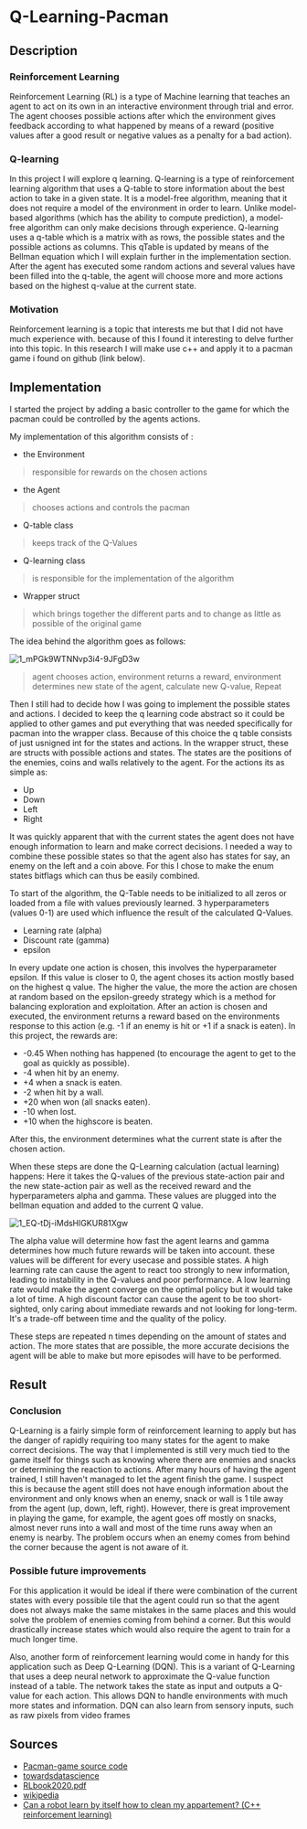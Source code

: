 # Q-Learning-Pacman


## Description

### Reinforcement Learning

Reinforcement Learning (RL) is a type of Machine learning that teaches an agent to act on its own in an interactive environment through trial and error.
The agent chooses possible actions after which the environment gives feedback according to what happened by means of a reward (positive values after a good result or negative values as a penalty for a bad action).

### Q-learning

In this project I will explore q learning.
Q-learning is a type of reinforcement learning algorithm that uses a Q-table to store information about the best action to take in a given state. 
It is a model-free algorithm, meaning that it does not require a model of the environment in order to learn.
Unlike model-based algorithms (which has the ability to compute prediction), a model-free algorithm can only make decisions through experience.
Q-learning uses a q-table which is a matrix with as rows, the possible states and the possible actions as columns.
This qTable is updated by means of the Bellman equation which I will explain further in the implementation section.
After the agent has executed some random actions and several values have been filled into the q-table, the agent will choose more and more actions based on the highest q-value at the current state.

### Motivation

Reinforcement learning is a topic that interests me but that I did not have much experience with. 
because of this I found it interesting to delve further into this topic.
In this research I will make use c++ and apply it to a pacman game i found on github (link below).

## Implementation

I started the project by adding a basic controller to the game for which the pacman could be controlled by the agents actions.

My implementation of this algorithm consists of :
* the Environment 
> responsible for rewards on the chosen actions
* the Agent 
> chooses actions and controls the pacman
* Q-table class
> keeps track of the Q-Values
* Q-learning class 
> is responsible for the implementation of the algorithm
* Wrapper struct  
> which brings together the different parts and to change as little as possible of the original game

[//]: # (endlist)

The idea behind the algorithm goes as follows:

![1_mPGk9WTNNvp3i4-9JFgD3w](https://user-images.githubusercontent.com/58373355/212118764-e2bbaac4-3eff-4add-a977-4f4aa50d6ca9.png)

> agent chooses action,
> environment returns a reward,
> environment determines new state of the agent,
> calculate new Q-value,
> Repeat

Then I still had to decide how I was going to implement the possible states and actions.
I decided to keep the q learning code abstract so it could be applied to other games and put everything that was needed specifically for pacman into the wrapper class.
Because of this choice the q table consists of just usnigned int for the states and actions.
In the wrapper struct, these are structs with possible actions and states.
The states are the positions of the enemies, coins and walls relatively to the agent.
For the actions its as simple as:
* Up
* Down
* Left
* Right 

[//]: # (endlist)

It was quickly apparent that with the current states the agent does not have enough information to learn and make correct decisions.
I needed a way to combine these possible states so that the agent also has states for say, an enemy on the left and a coin above.
For this I chose to make the enum states bitflags which can thus be easily combined.

To start of the algorithm, the Q-Table needs to be initialized to all zeros or loaded from a file with values previously learned.
3 hyperparameters (values 0-1) are used which influence the result of the calculated Q-Values.
* Learning rate (alpha)
* Discount rate (gamma)
* epsilon 

[//]: # (endlist)

In every update one action is chosen, this involves the hyperparameter epsilon.
If this value is closer to 0, the agent choses its action mostly based on the highest q value.
The higher the value, the more the action are chosen at random based on the epsilon-greedy strategy which is a method for balancing exploration and exploitation.
After an action is chosen and executed, the environment returns a reward based on the environments response to this action (e.g. -1 if an enemy is hit or +1 if a snack is eaten).
In this project, the rewards are:
* -0.45 When nothing has happened (to encourage the agent to get to the goal as quickly as possible).
* -4 when hit by an enemy.
* +4 when a snack is eaten.
* -2 when hit by a wall.
* +20 when won (all snacks eaten).
* -10 when lost.
* +10 when the highscore is beaten.

[//]: # (endlist)

After this, the environment determines what the current state is after the chosen action.

When these steps are done the Q-Learning calculation (actual learning) happens:
Here it takes the Q-values of the previous state-action pair and the new state-action pair as well as the received reward and the hyperparameters alpha and gamma.
These values are plugged into the bellman equation and added to the current Q value.

![1_EQ-tDj-iMdsHlGKUR81Xgw](https://user-images.githubusercontent.com/58373355/212123002-5222db16-ea01-47f3-b9d7-dfc021225d74.png)

The alpha value will determine how fast the agent learns and gamma determines how much future rewards will be taken into account.
these values will be different for every usecase and possible states.
A high learning rate can cause the agent to react too strongly to new information, leading to instability in the Q-values and poor performance.
A low learning rate would make the agent converge on the optimal policy but it would take a lot of time. 
A high discount factor can cause the agent to be too short-sighted, only caring about immediate rewards and not looking for long-term.
It's a trade-off between time and the quality of the policy.

These steps are repeated n times depending on the amount of states and action.
The more states that are possible, the more accurate decisions the agent will be able to make but more episodes will have to be performed.

## Result

### Conclusion
Q-Learning is a fairly simple form of reinforcement learning to apply but has the danger of rapidly requiring too many states for the agent to make correct decisions.
The way that I implemented is still very much tied to the game itself for things such as knowing where there are enemies and snacks or determining the reaction to actions.
After many hours of having the agent trained, I still haven't managed to let the agent finish the game. 
I suspect this is because the agent still does not have enough information about the environment and only knows when an enemy, snack or wall is 1 tile away from the agent (up, down, left, right).
However, there is great improvement in playing the game, for example, the agent goes off mostly on snacks, almost never runs into a wall and most of the time runs away when an enemy is nearby.
The problem occurs when an enemy comes from behind the corner because the agent is not aware of it.

### Possible future improvements
For this application it would be ideal if there were combination of the current states with every possible tile that the agent could run
so that the agent does not always make the same mistakes in the same places and this would solve the problem of enemies coming from behind a corner.
But this would drastically increase states which would also require the agent to train for a much longer time.

Also, another form of reinforcement learning would come in handy for this application such as Deep Q-Learning (DQN).
This is a variant of Q-Learning that uses a deep neural network to approximate the Q-value function instead of a table.
The network takes the state as input and outputs a Q-value for each action. This allows DQN to handle environments with much more states and information.
DQN can also learn from sensory inputs, such as raw pixels from video frames

## Sources
* [Pacman-game source code](https://github.com/NicolasPCouts/Pacman-Clone.git)
* [towardsdatascience](https://towardsdatascience.com/reinforcement-learning-101-e24b50e1d292)
* [RLbook2020.pdf](http://incompleteideas.net/book/RLbook2020.pdf)
* [wikipedia](https://en.wikipedia.org/wiki/Q-learning)
* [Can a robot learn by itself how to clean my appartement? (C++ reinforcement learning)](https://www.youtube.com/watch?v=Xn-8HNuoFaA&t=1187s&ab_channel=ZenSepiol)
